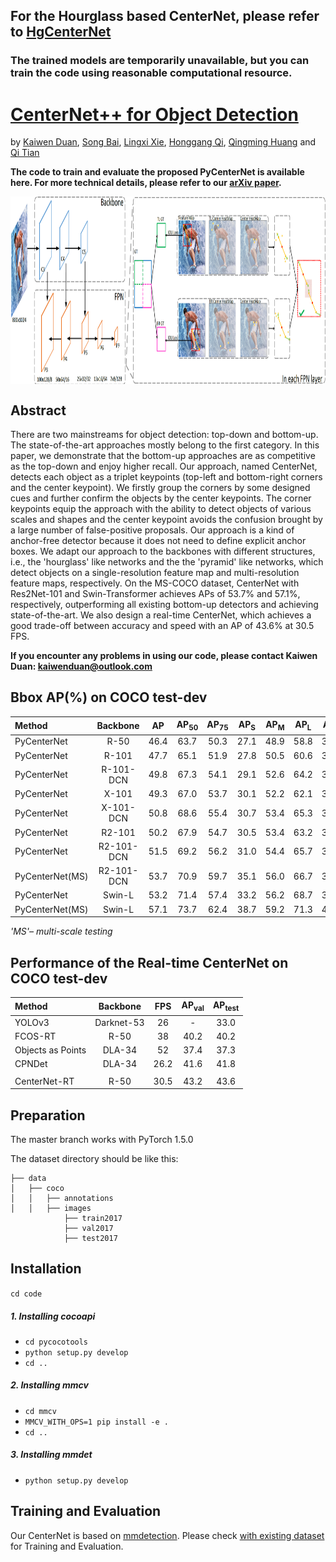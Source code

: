 ## For the Hourglass based CenterNet, please refer to [HgCenterNet](https://github.com/Duankaiwen/CenterNet)
### The trained models are temporarily unavailable, but you can train the code using reasonable computational resource.

# [CenterNet++ for Object Detection](https://arxiv.org/abs/2204.08394)

by [Kaiwen Duan](https://scholar.google.com/citations?hl=zh-CN&user=TFHRaZUAAAAJ&scilu=&scisig=AMD79ooAAAAAXLv9_7ddy26i4c6z5n9agk05m97faUdN&gmla=AJsN-F78W-h98Pb2H78j6lTKbjdn0fklhe2X_8CCPqRU2fC4KJEIbllhD2c5F0irMR3zDiehKt_SH26N2MHI1HlUMw6qRba9HMbiP3vnQfJqD82FrMAPdlU&sciund=10706678259143520926&gmla=AJsN-F5cOpNUdnI6YrZ9joRa6JE2nP6wFKU1GKVkNIfCmmgjk431Lg2BYCS6wn5WWZxdnzBjLfaUwdUJtvPXo53vfoOQoTGP5fHh2X0cCssVtXm8BI4PaM3_oQvKYtCx7o1wivIt1l49sDK6AZPvHLMxxPbC4GbZ1Q&sciund=10445692451499027349), [Song Bai](http://songbai.site/), [Lingxi Xie](http://lingxixie.com/Home.html), [Honggang Qi](http://people.ucas.ac.cn/~hgqi), [Qingming Huang](https://scholar.google.com/citations?user=J1vMnRgAAAAJ&hl=zh-CN) and [Qi Tian](https://scholar.google.com/citations?user=61b6eYkAAAAJ&hl=zh-CN)

**The code to train and evaluate the proposed PyCenterNet is available here. For more technical details, please refer to our [arXiv paper](https://arxiv.org/abs/2204.08394).**

<div align=center>
<img src=https://github.com/Duankaiwen/PyCenterNet/blob/master/code/demo/PyCenterNet.png width = "1000" height = "300" alt="" align=center />
</div>

## Abstract

  There are two mainstreams for object detection: top-down and bottom-up. The state-of-the-art approaches mostly belong to the first category. In this paper, we demonstrate that the bottom-up approaches are as competitive as the top-down and enjoy higher recall. Our approach, named CenterNet, detects each object as a triplet keypoints (top-left and bottom-right corners and the center keypoint). We firstly group the corners by some designed cues and further confirm the objects by the center keypoints. The corner keypoints equip the approach with the ability to detect objects of various scales and shapes and the center keypoint avoids the confusion brought by a large number of false-positive proposals. Our approach is a kind of anchor-free detector because it does not need to define explicit anchor boxes. We adapt our approach to the backbones with different structures, i.e., the 'hourglass' like networks and the the 'pyramid' like networks, which detect objects on a single-resolution feature map and multi-resolution feature maps, respectively. On the MS-COCO dataset, CenterNet with Res2Net-101 and Swin-Transformer achieves APs of 53.7% and 57.1%, respectively, outperforming all existing bottom-up detectors and achieving state-of-the-art. We also design a real-time CenterNet, which achieves a good trade-off between accuracy and speed with an AP of 43.6% at 30.5 FPS.

**If you encounter any problems in using our code, please contact Kaiwen Duan: kaiwenduan@outlook.com**

## Bbox AP(%) on COCO test-dev
|Method          |  Backbone       | AP  | AP<sub>50</sub>  | AP<sub>75</sub> | AP<sub>S</sub> | AP<sub>M</sub> | AP<sub>L</sub> | AR<sub>1</sub> | AR<sub>10</sub> | AR<sub>100</sub> | AR<sub>S</sub>  | AR<sub>M</sub> | AR<sub>L</sub> |
| :------------- | :-------:       | :--:| :-------------:  | :-------------: | :------------: | :------------: | :------------: | :------------: | :------------:  | :------------:   | :------------:  | :------------: | :------------: |
| PyCenterNet    | R-50            | 46.4 |     63.7        |       50.3      |      27.1      |      48.9      |      58.8      |       36.2     |       60.0      |     64.2       |      41.1       | 68.5 |     81.9        |
| PyCenterNet    | R-101           | 47.7 |     65.1        |       51.9      |      27.8      |      50.5      |      60.6      |       37.1     |       61.1   |         65.4       |      41.6       | 70.0 |     83.4        |
| PyCenterNet    | R-101-DCN       | 49.8 |     67.3        |       54.1      |      29.1      |      52.6      |      64.2      |       37.8     |       62.0   |         66.3       |      43.6       | 70.8 |     84.0        |
| PyCenterNet    | X-101           | 49.3 |     67.0        |       53.7      |      30.1      |      52.2      |      62.1      |       37.5     |       61.8   |         66.0       |      43.9       | 70.2 |     83.2        |
| PyCenterNet    | X-101-DCN       | 50.8 |     68.6        |       55.4      |      30.7      |      53.4      |      65.3      |       38.2     |       62.7   |         66.9       |      44.9       | 71.0 |     84.6        |
| PyCenterNet    | R2-101          | 50.2 |     67.9        |       54.7      |      30.5      |      53.4      |      63.2      |       38.1     |       62.7   |         67.0       |      44.8       | 71.6 |     84.0        |
| PyCenterNet    | R2-101-DCN      | 51.5 |     69.2        |       56.2      |      31.0      |      54.4      |      65.7      |       38.5     |       63.1   |         67.5       |      45.6       | 71.7 |     84.6        |
| PyCenterNet(MS)| R2-101-DCN      | 53.7 |     70.9        |       59.7      |      35.1      |      56.0      |      66.7      |       39.8     |       66.6   |         71.8       |      54.3       | 74.5 |     86.2        |
| PyCenterNet    | Swin-L          | 53.2 |     71.4        |       57.4      |      33.2      |      56.2      |      68.7      |       39.2     |       61.6   |         64.0       |      43.2       | 67.7 |     80.7        |
| PyCenterNet(MS)| Swin-L          | 57.1 |     73.7        |       62.4      |      38.7      |      59.2      |      71.3      |       40.9     |       67.4   |         72.2       |      54.8       | 75.1 |     86.8        |

*'MS'– multi-scale testing*


## Performance of the Real-time CenterNet on COCO test-dev
|Method             |  Backbone       | FPS | AP<sub>val</sub>  | AP<sub>test</sub> |
| :-------------    | :-------:       | :--:| :-------------:   | :-------------:   | 
| YOLOv3            | Darknet-53      | 26  |     -             |       33.0        |  
| FCOS-RT           | R-50            | 38  |     40.2          |       40.2        | 
| Objects as Points | DLA-34          | 52  |     37.4          |       37.3        |  
| CPNDet            | DLA-34          | 26.2|     41.6          |       41.8        |
|                   |
| CenterNet-RT      | R-50            | 30.5|     43.2          |       43.6        |


## Preparation
The master branch works with PyTorch 1.5.0

The dataset directory should be like this:
```plain
├── data
│   ├── coco
│   │   ├── annotations
│   │   ├── images
            ├── train2017
            ├── val2017
            ├── test2017
```
## Installation
```cd code```
##### 1. Installing cocoapi 
- ```cd pycocotools```
- ```python setup.py develop```
- ```cd ..```

##### 2. Installing mmcv 
- ```cd mmcv```
- ```MMCV_WITH_OPS=1 pip install -e .```
- ```cd ..```

##### 3. Installing mmdet 
- ```python setup.py develop```

## Training and Evaluation
Our CenterNet is based on [mmdetection](https://github.com/open-mmlab/mmdetection). Please check [with existing dataset](https://github.com/open-mmlab/mmdetection/blob/master/docs/en/1_exist_data_model.md) for Training and Evaluation.




